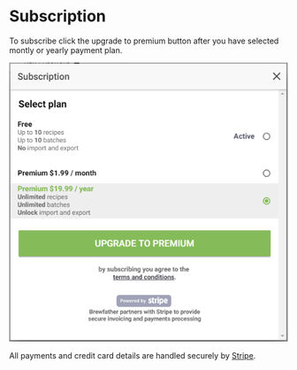 # Subscription

To subscribe click the upgrade to premium button after you have selected montly or yearly payment plan.

![Subscription](../.gitbook/assets/image%20%2894%29.png)

All payments and credit card details are handled securely by [Stripe](https://www.stripe.com/).

